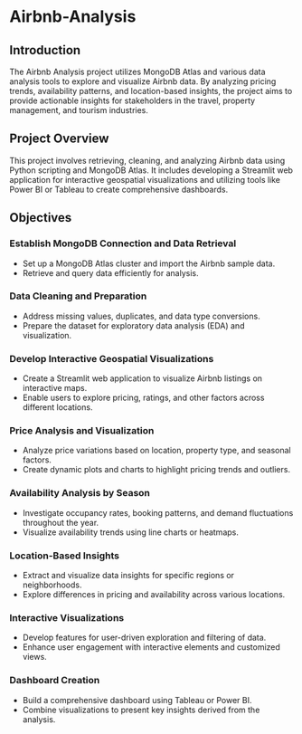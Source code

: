 # Airbnb-Analysis
## Introduction

The Airbnb Analysis project utilizes MongoDB Atlas and various data analysis tools to explore and visualize Airbnb data. By analyzing pricing trends, availability patterns, and location-based insights, the project aims to provide actionable insights for stakeholders in the travel, property management, and tourism industries.

## Project Overview

This project involves retrieving, cleaning, and analyzing Airbnb data using Python scripting and MongoDB Atlas. It includes developing a Streamlit web application for interactive geospatial visualizations and utilizing tools like Power BI or Tableau to create comprehensive dashboards.

## Objectives

### Establish MongoDB Connection and Data Retrieval

- Set up a MongoDB Atlas cluster and import the Airbnb sample data.
- Retrieve and query data efficiently for analysis.

### Data Cleaning and Preparation

- Address missing values, duplicates, and data type conversions.
- Prepare the dataset for exploratory data analysis (EDA) and visualization.

### Develop Interactive Geospatial Visualizations

- Create a Streamlit web application to visualize Airbnb listings on interactive maps.
- Enable users to explore pricing, ratings, and other factors across different locations.

### Price Analysis and Visualization

- Analyze price variations based on location, property type, and seasonal factors.
- Create dynamic plots and charts to highlight pricing trends and outliers.

### Availability Analysis by Season

- Investigate occupancy rates, booking patterns, and demand fluctuations throughout the year.
- Visualize availability trends using line charts or heatmaps.

### Location-Based Insights

- Extract and visualize data insights for specific regions or neighborhoods.
- Explore differences in pricing and availability across various locations.

### Interactive Visualizations

- Develop features for user-driven exploration and filtering of data.
- Enhance user engagement with interactive elements and customized views.

### Dashboard Creation

- Build a comprehensive dashboard using Tableau or Power BI.
- Combine visualizations to present key insights derived from the analysis.
